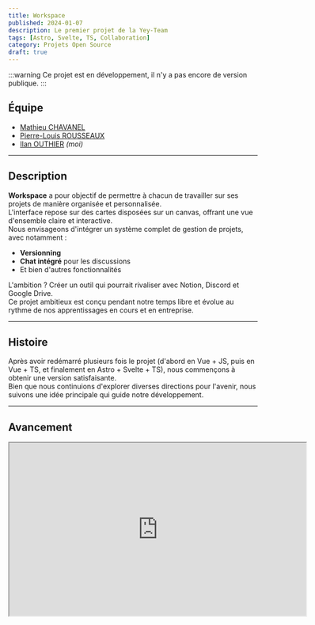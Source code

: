 ```yaml
---
title: Workspace
published: 2024-01-07
description: Le premier projet de la Yey-Team
tags: [Astro, Svelte, TS, Collaboration]
category: Projets Open Source
draft: true
---
```


<!-- # Workspace -->

:::warning
Ce projet est en développement, il n'y a pas encore de version publique.
:::

<!-- ## Github -->

<!-- Lien vers le dépôt Github : [Workspace](https://github.com/yey-team/workspace) -->

## Équipe

- [Mathieu CHAVANEL](https://github.com/math-pixel)
- [Pierre-Louis ROUSSEAUX](https://github.com/P-Lrou)
- [Ilan OUTHIER](https://github.com/IlanOu) *(moi)*

---

## Description

**Workspace** a pour objectif de permettre à chacun de travailler sur ses projets de manière organisée et personnalisée.  
L'interface repose sur des cartes disposées sur un canvas, offrant une vue d'ensemble claire et interactive.  
Nous envisageons d'intégrer un système complet de gestion de projets, avec notamment :

- **Versionning**
- **Chat intégré** pour les discussions
- Et bien d'autres fonctionnalités

L'ambition ? Créer un outil qui pourrait rivaliser avec Notion, Discord et Google Drive.  
Ce projet ambitieux est conçu pendant notre temps libre et évolue au rythme de nos apprentissages en cours et en entreprise.

---

## Histoire

Après avoir redémarré plusieurs fois le projet <span class="small-text text-neutral-400 text-lg">(d'abord en Vue + JS, puis en Vue + TS, et finalement en Astro + Svelte + TS)</span>, nous commençons à obtenir une version satisfaisante.  
Bien que nous continuions d'explorer diverses directions pour l'avenir, nous suivons une idée principale qui guide notre développement.

---

## Avancement

<iframe src="https://www.youtube.com/embed/xflt8zMGpwM" width="600" height="350"></iframe>
